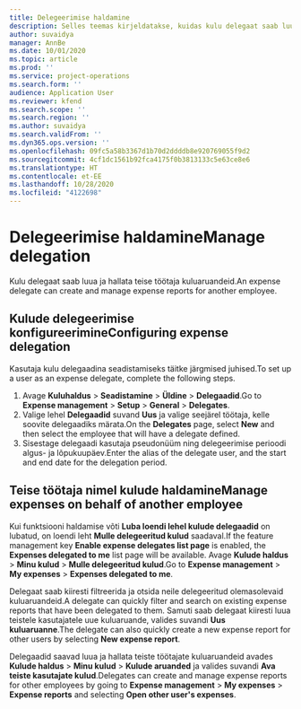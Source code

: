 ```yaml
---
title: Delegeerimise haldamine
description: Selles teemas kirjeldatakse, kuidas kulu delegaat saab luua ja hallata mõne muu töötaja kuluaruannet.
author: suvaidya
manager: AnnBe
ms.date: 10/01/2020
ms.topic: article
ms.prod: ''
ms.service: project-operations
ms.search.form: ''
audience: Application User
ms.reviewer: kfend
ms.search.scope: ''
ms.search.region: ''
ms.author: suvaidya
ms.search.validFrom: ''
ms.dyn365.ops.version: ''
ms.openlocfilehash: 09fc5a58b3367d1b70d2ddddb8e920769055f9d2
ms.sourcegitcommit: 4cf1dc1561b92fca4175f0b3813133c5e63ce8e6
ms.translationtype: HT
ms.contentlocale: et-EE
ms.lasthandoff: 10/28/2020
ms.locfileid: "4122698"
---
```

# <a name="manage-delegation"></a><span data-ttu-id="172a7-103">Delegeerimise haldamine</span><span class="sxs-lookup"><span data-stu-id="172a7-103">Manage delegation</span></span>
<span data-ttu-id="172a7-104">Kulu delegaat saab luua ja hallata teise töötaja kuluaruandeid.</span><span class="sxs-lookup"><span data-stu-id="172a7-104">An expense delegate can create and manage expense reports for another employee.</span></span>

## <a name="configuring-expense-delegation"></a><span data-ttu-id="172a7-105">Kulude delegeerimise konfigureerimine</span><span class="sxs-lookup"><span data-stu-id="172a7-105">Configuring expense delegation</span></span>

<span data-ttu-id="172a7-106">Kasutaja kulu delegaadina seadistamiseks täitke järgmised juhised.</span><span class="sxs-lookup"><span data-stu-id="172a7-106">To set up a user as an expense delegate, complete the following steps.</span></span> 
1. <span data-ttu-id="172a7-107">Avage **Kuluhaldus** > **Seadistamine** > **Üldine** > **Delegaadid**.</span><span class="sxs-lookup"><span data-stu-id="172a7-107">Go to **Expense management** > **Setup** > **General** > **Delegates**.</span></span> 
2. <span data-ttu-id="172a7-108">Valige lehel **Delegaadid** suvand **Uus** ja valige seejärel töötaja, kelle soovite delegaadiks märata.</span><span class="sxs-lookup"><span data-stu-id="172a7-108">On the **Delegates** page, select **New** and then select the employee that will have a delegate defined.</span></span> 
3. <span data-ttu-id="172a7-109">Sisestage delegaadi kasutaja pseudonüüm ning delegeerimise perioodi algus- ja lõpukuupäev.</span><span class="sxs-lookup"><span data-stu-id="172a7-109">Enter the alias of the delegate user, and the start and end date for the delegation period.</span></span>

## <a name="manage-expenses-on-behalf-of-another-employee"></a><span data-ttu-id="172a7-110">Teise töötaja nimel kulude haldamine</span><span class="sxs-lookup"><span data-stu-id="172a7-110">Manage expenses on behalf of another employee</span></span>

<span data-ttu-id="172a7-111">Kui funktsiooni haldamise võti **Luba loendi lehel kulude delegaadid** on lubatud, on loendi leht **Mulle delegeeritud kulud** saadaval.</span><span class="sxs-lookup"><span data-stu-id="172a7-111">If the feature management key **Enable expense delegates list page** is enabled, the **Expenses delegated to me** list page will be available.</span></span> <span data-ttu-id="172a7-112">Avage **Kulude haldus** > **Minu kulud** > **Mulle delegeeritud kulud**.</span><span class="sxs-lookup"><span data-stu-id="172a7-112">Go to **Expense management** > **My expenses** > **Expenses delegated to me**.</span></span>

<span data-ttu-id="172a7-113">Delegaat saab kiiresti filtreerida ja otsida neile delegeeritud olemasolevaid kuluaruandeid.</span><span class="sxs-lookup"><span data-stu-id="172a7-113">A delegate can quickly filter and search on existing expense reports that have been delegated to them.</span></span> <span data-ttu-id="172a7-114">Samuti saab delegaat kiiresti luua teistele kasutajatele uue kuluaruande, valides suvandi **Uus kuluaruanne**.</span><span class="sxs-lookup"><span data-stu-id="172a7-114">The delegate can also quickly create a new expense report for other users by selecting **New expense report**.</span></span>

<span data-ttu-id="172a7-115">Delegaadid saavad luua ja hallata teiste töötajate kuluaruandeid avades **Kulude haldus** > **Minu kulud** > **Kulude aruanded** ja valides suvandi **Ava teiste kasutajate kulud**.</span><span class="sxs-lookup"><span data-stu-id="172a7-115">Delegates can create and manage expense reports for other employees by going to **Expense management** > **My expenses** > **Expense reports** and selecting **Open other user's expenses**.</span></span>
